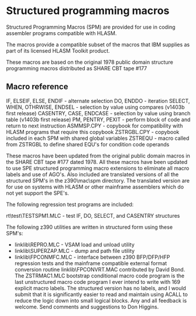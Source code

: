 # Structured programming macros

Structured Programming Macros (SPM) are provided for use in coding assembler 
programs compatible with HLASM.

The macros provide a compatible subset of the macros that IBM supplies as part 
of its licensed HLASM Toolkit product.

These macros are based on the original 1978 public domain structure programming
macros distributed as SHARE CBT tape #177


## Macro reference

IF, ELSEIF, ELSE, ENDIF - alternate selection
DO, ENDDO - iteration
SELECT, WHEN, OTHRWISE, ENDSEL - selection by value using compares (v1403b first release)
CASENTRY, CASE, ENDCASE - selection by value using branch table (v1403b first release)
PM, PENTRY, PEXIT - perform block of code and return to next instruction
ASMMSP.CPY  - copybook for compatibility with HLASM programs that require this copybook
ZSTRGBL.CPY - copybook included in each SPM with shared global variables
ZSTREQU - macro called from ZSTRGBL to define shared EQU's for condition code operands

These macros have been updated from the original public domain macros in the SHARE CBT tape #177 dated 1978.  All these macros have been updated to use SPE structured programming macro extensions to eliminate all macro labels and use of AGO's.  Also included are translated versions of all the structured SPM's in the z390\mac\spm directory.  The translated version are for use on systems with HLASM or other mainframe assemblers which do not yet support the SPE's.

The following regression test programs are included:

rt\test\TESTSPM1.MLC - test IF, DO, SELECT, and CASENTRY structures

The following z390 utilities are written in structured form using these SPM's:

* linklib\REPRO.MLC - VSAM load and unload utility
* linklib\SUPERZAP.MLC - dump and path file utility
* linklib\FPCONMFC.MLC - interface between z390 BFP/DFP/HFP regression tests and the mainframe compatible  external format conversion routine linklib\FPCONVRT.MAC contributed by David Bond.
The ZSTRMAC1.MLC bootstrap conditional macro code program is the last unstructured macro code program I ever intend to write with 169 explicit macro labels.  The structured version has no labels, and I would submit that it is significantly easier to read and maintain using ACALL to reduce the logic down into small logical blocks.  Any and all feedback is welcome.  Send comments and suggestions to Don Higgins.


